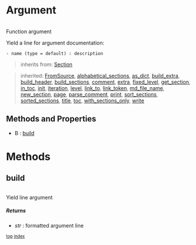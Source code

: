 # Argument



``` python

```

Function argument

Yield a line for argument documentation:
```
- name (type = default) : description
```




> inherits from: [Section](section.md) 

> inherited: [FromSource](section.md#fromsource), [alphabetical_sections](section.md#alphabetical_sections), [as_dict](section.md#as_dict), [build_extra](section.md#build_extra), [build_header](section.md#build_header), [build_sections](section.md#build_sections), [comment](section.md#comment), [extra](section.md#extra), [fixed_level](section.md#fixed_level), [get_section](section.md#get_section), [in_toc](section.md#in_toc), [init](section.md#init), [iteration](section.md#iteration), [level](section.md#level), [link_to](section.md#link_to), [link_token](section.md#link_token), [md_file_name](section.md#md_file_name), [new_section](section.md#new_section), [page](section.md#page), [parse_comment](section.md#parse_comment), [print](section.md#print), [sort_sections](section.md#sort_sections), [sorted_sections](section.md#sorted_sections), [title](section.md#title), [toc](section.md#toc), [with_sections_only](section.md#with_sections_only), [write](section.md#write)
## Methods and Properties
- B : [build](#build) 

# Methods



## build

``` python

```

Yield line argument



##### Returns



- _str_ : formatted argument line



<sub>[top](#argument) [index](index.md)</sub>


